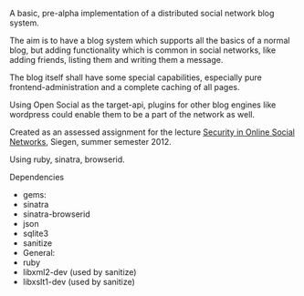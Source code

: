 A basic, pre-alpha implementation of a distributed social network blog system.

The aim is to have a blog system which supports all the basics of a
normal blog, but adding functionality which is common in social 
networks, like adding friends, listing them and writing them a message.

The blog itself shall have some special capabilities, especially pure
frontend-administration and a complete caching of all pages.

Using Open Social as the target-api, plugins for other blog engines like
wordpress could enable them to be a part of the network as well.

Created as an assessed assignment for the lecture [Security in Online Social Networks](http://www.uni-siegen.de/fb5/itsec/lehre/ss12/sec-osn-ss12/index.html), Siegen, summer semester 2012.

Using ruby, sinatra, browserid.

Dependencies
 * gems:
  * sinatra
  * sinatra-browserid
  * json
  * sqlite3
  * sanitize
 * General:
  * ruby
  * libxml2-dev (used by sanitize) 
  * libxslt1-dev (used by sanitize)
  

